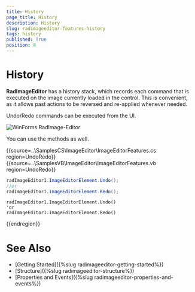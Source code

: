 ```yaml
---
title: History
page_title: History
description: History
slug: radimageeditor-features-history
tags: history
published: True
position: 8
---
```


# History

__RadImageEditor__ has a history stack, which records each command that is executed on the image currently loaded in the control. This is convenient, as it allows past actions to be reversed and re-applied whenever needed.

Undo/Redo commands can be executed from the UI.

![WinForms RadImage-Editor ](images/image-editor-history001.png)

You can use the methods as well.

{{source=..\SamplesCS\ImageEditor\ImageEditorFeatures.cs region=UndoRedo}} 
{{source=..\SamplesVB\ImageEditor\ImageEditorFeatures.vb region=UndoRedo}}
````C#
radImageEditor1.ImageEditorElement.Undo();
//or
radImageEditor1.ImageEditorElement.Redo();

````
````VB.NET
radImageEditor1.ImageEditorElement.Undo()
'or
radImageEditor1.ImageEditorElement.Redo()

````



{{endregion}}



# See Also

* [Getting Started]({%slug radimageeditor-getting-started%})
* [Structure]({%slug radimageeditor-structure%})
* [Properties and Events]({%slug radimageeditor-properties-and-events%})
